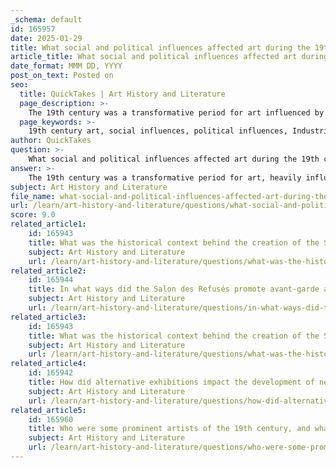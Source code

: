```yaml
---
_schema: default
id: 165957
date: 2025-01-29
title: What social and political influences affected art during the 19th century?
article_title: What social and political influences affected art during the 19th century?
date_format: MMM DD, YYYY
post_on_text: Posted on
seo:
  title: QuickTakes | Art History and Literature
  page_description: >-
    The 19th century was a transformative period for art influenced by the Industrial Revolution, urbanization, political upheaval, and rising social consciousness, leading to movements like Realism and Impressionism that challenged traditional artistic conventions.
  page_keywords: >-
    19th century art, social influences, political influences, Industrial Revolution, urbanization, political upheaval, social consciousness, Romanticism, Realism, Impressionism, Gustave Courbet, Claude Monet, artistic expression, class struggles, modern art movements, cultural shifts, everyday life, working class
author: QuickTakes
question: >-
    What social and political influences affected art during the 19th century?
answer: >-
    The 19th century was a transformative period for art, heavily influenced by various social and political factors. Here are some key influences that shaped artistic expression during this time:\n\n### 1. Industrial Revolution\nThe Industrial Revolution, which began in the late 18th century and continued into the 19th century, brought about significant technological advancements and urbanization. This period saw a shift from agrarian societies to industrialized urban centers, which profoundly affected the themes and techniques in art. Artists began to depict the realities of industrial life, including the struggles of the working class, as seen in the works of Realist artists like Gustave Courbet. The focus on everyday life and ordinary subjects marked a departure from the idealized representations of earlier art movements.\n\n### 2. Urbanization\nAs cities grew and populations shifted from rural to urban areas, artists responded to the changing environments and lifestyles. Urbanization introduced new social dynamics, and artists began to explore themes related to city life, social issues, and the impact of modernity. This shift is evident in the Impressionist movement, where artists like Claude Monet captured the fleeting moments of urban life and the effects of light and atmosphere in their works.\n\n### 3. Political Upheaval\nThe 19th century was marked by significant political changes, including revolutions, the decline of monarchies, and the rise of democratic ideals. These political upheavals fostered a sense of social and political awareness among artists, who began to reflect on and critique their societies. The emergence of movements like Realism and later Expressionism can be seen as responses to the political climate, with artists using their work to comment on social injustices and advocate for change.\n\n### 4. Social Consciousness\nThe rise of social consciousness during the 19th century led artists to engage with societal issues, such as class struggles, poverty, and the human condition. This awareness is evident in the works of artists who sought to portray the lives of the marginalized and the working class. The emphasis on authenticity and social commentary laid the groundwork for modern art movements, encouraging artists to challenge traditional conventions and explore new forms of expression.\n\n### 5. Cultural Shifts\nThe 19th century also experienced shifts in cultural values, with movements such as Romanticism giving way to Realism and Impressionism. These changes reflected broader societal transformations, including a growing interest in individualism and the subjective experience. Artists began to prioritize personal expression and emotional depth, leading to the exploration of new styles and techniques.\n\n### Conclusion\nIn summary, the social and political influences of the 19th century, including the Industrial Revolution, urbanization, political upheaval, and rising social consciousness, played a crucial role in shaping the art of the time. These factors not only influenced the themes and subjects of artworks but also contributed to the evolution of modern art movements that sought to reflect and critique contemporary life.
subject: Art History and Literature
file_name: what-social-and-political-influences-affected-art-during-the-19th-century.md
url: /learn/art-history-and-literature/questions/what-social-and-political-influences-affected-art-during-the-19th-century
score: 9.0
related_article1:
    id: 165943
    title: What was the historical context behind the creation of the Salon des Refusés?
    subject: Art History and Literature
    url: /learn/art-history-and-literature/questions/what-was-the-historical-context-behind-the-creation-of-the-salon-des-refuss
related_article2:
    id: 165944
    title: In what ways did the Salon des Refusés promote avant-garde art?
    subject: Art History and Literature
    url: /learn/art-history-and-literature/questions/in-what-ways-did-the-salon-des-refuss-promote-avantgarde-art
related_article3:
    id: 165943
    title: What was the historical context behind the creation of the Salon des Refusés?
    subject: Art History and Literature
    url: /learn/art-history-and-literature/questions/what-was-the-historical-context-behind-the-creation-of-the-salon-des-refuss
related_article4:
    id: 165942
    title: How did alternative exhibitions impact the development of new art styles?
    subject: Art History and Literature
    url: /learn/art-history-and-literature/questions/how-did-alternative-exhibitions-impact-the-development-of-new-art-styles
related_article5:
    id: 165960
    title: Who were some prominent artists of the 19th century, and what were their contributions to art history?
    subject: Art History and Literature
    url: /learn/art-history-and-literature/questions/who-were-some-prominent-artists-of-the-19th-century-and-what-were-their-contributions-to-art-history
---
```


&nbsp;